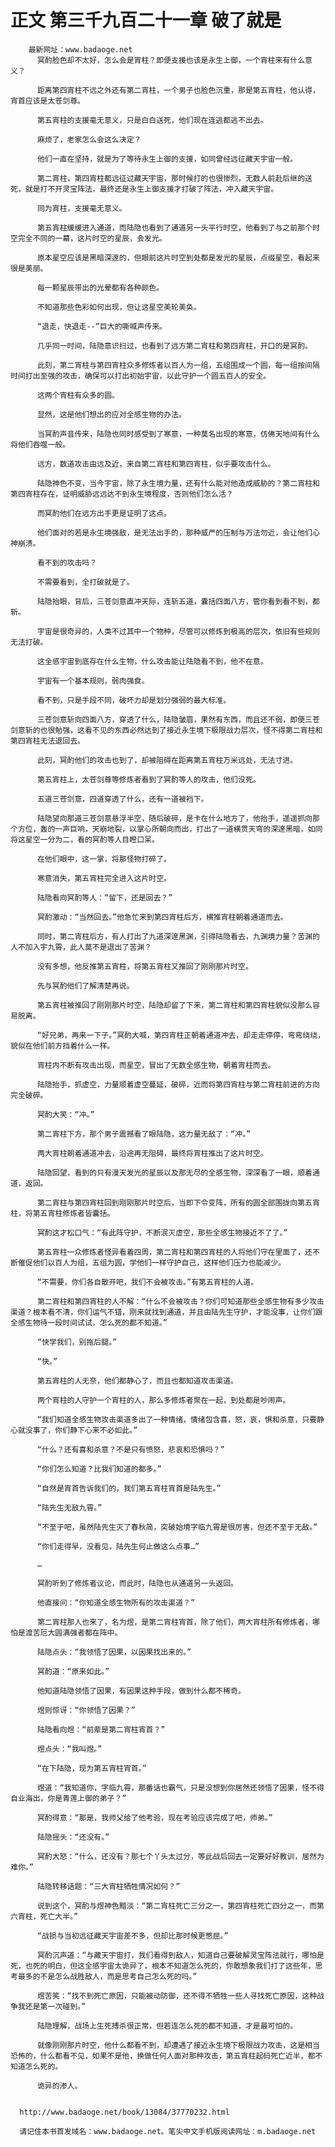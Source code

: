 # 正文 第三千九百二十一章 破了就是
        最新网址：www.badaoge.net
          冥酌脸色却不太好，怎么会是宵柱？即便支援也该是永生上御，一个宵柱来有什么意义？
      
          距离第四宵柱不远之外还有第二宵柱，一个男子也脸色沉重，那是第五宵柱，他认得，宵首应该是太苍剑尊。
      
          第五宵柱的支援毫无意义，只是白白送死，他们现在连逃都逃不出去。
      
          麻烦了，老家怎么会这么决定？
      
          他们一直在坚持，就是为了等待永生上御的支援，如同曾经远征藏天宇宙一般。
      
          第二宵柱，第四宵柱都远征过藏天宇宙，那时候打的也很惨烈，无数人前赴后继的送死，就是打不开灵宝阵法，最终还是永生上御支援才打破了阵法，冲入藏天宇宙。
      
          同为宵柱，支援毫无意义。
      
          第五宵柱缓缓进入通道，而陆隐也看到了通道另一头平行时空，他看到了与之前那个时空完全不同的一幕，这片时空的星辰，会发光。
      
          原本星空应该是黑暗深邃的，但眼前这片时空到处都是发光的星辰，点缀星空，看起来很是美丽。
      
          每一颗星辰带出的光晕都有各种颜色。
      
          不知道那些色彩如何出现，但让这星空美轮美奂。
      
          “退走，快退走--”巨大的嘶喊声传来。
      
          几乎同一时间，陆隐意识扫过，也看到了远方第二宵柱和第四宵柱，开口的是冥酌。
      
          此刻，第二宵柱与第四宵柱众多修炼者以百人为一组，五组围成一个圆，每一组按间隔时间打出至强的攻击，确保可以打出初始宇宙，以此守护一个圆五百人的安全。
      
          这两个宵柱有众多的圆。
      
          显然，这是他们想出的应对全感生物的办法。
      
          当冥酌声音传来，陆隐也同时感受到了寒意，一种莫名出现的寒意，仿佛天地间有什么将他们吞噬一般。
      
          远方，数道攻击由远及近，来自第二宵柱和第四宵柱，似乎要攻击什么。
      
          陆隐神色不变，当今宇宙，除了永生境力量，还有什么能对他造成威胁的？第二宵柱和第四宵柱存在，证明威胁远远达不到永生境程度，否则他们怎么活？
      
          而冥酌他们在远方出手更是证明了这点。
      
          他们面对的若是永生境强敌，是无法出手的，那种威严的压制与万法勿近，会让他们心神崩溃。
      
          看不到的攻击吗？
      
          不需要看到，全打破就是了。
      
          陆隐抬眼，背后，三苍剑意直冲天际，连斩五道，囊括四面八方，管你看到看不到，都斩。
      
          宇宙是很奇异的，人类不过其中一个物种，尽管可以修炼到极高的层次，依旧有些规则无法打破。
      
          这全感宇宙到底存在什么生物，什么攻击能让陆隐看不到，他不在意。
      
          宇宙有一个基本规则，弱肉强食。
      
          看不到，只是手段不同，破坏力却是划分强弱的最大标准。
      
          三苍剑意斩向四面八方，穿透了什么，陆隐皱眉，果然有东西，而且还不弱，即便三苍剑意斩的也很勉强，这看不见的东西必然达到了接近永生境下极限战力层次，怪不得第二宵柱和第四宵柱无法退回去。
      
          此刻，冥酌他们的攻击也到了，却被阻碍在距离第五宵柱万米远处，无法寸进。
      
          第五宵柱上，太苍剑尊等修炼者看到了冥酌等人的攻击，他们没死。
      
          五道三苍剑意，四道穿透了什么，还有一道被裆下。
      
          陆隐望向那道三苍剑意悬浮半空，随后破碎，是卡在什么地方了，他抬手，遥遥抓向那个方位，轰的一声巨响，天崩地裂，以掌心所朝向而出，打出了一道横贯天穹的深邃黑暗，如同将这星空一分为二，看的冥酌等人目瞪口呆。
      
          在他们眼中，这一掌，将那怪物打碎了。
      
          寒意消失，第五宵柱完全进入这片时空。
      
          陆隐看向冥酌等人：“留下，还是回去？”
      
          冥酌激动：“当然回去。”他急忙来到第四宵柱后方，横推宵柱朝着通道而去。
      
          同时，第二宵柱后方，有人打出了九道深邃黑渊，引得陆隐看去，九渊境力量？苦渊的人不加入宇九霄，此人莫不是退出了苦渊？
      
          没有多想，他反推第五宵柱，将第五宵柱又推回了刚刚那片时空。
      
          先与冥酌他们了解清楚再说。
      
          第五宵柱被推回了刚刚那片时空，陆隐却留了下来，第二宵柱和第四宵柱貌似没那么容易脱离。
      
          “好兄弟，再来一下子。”冥酌大喊，第四宵柱正朝着通道冲去，却走走停停，弯弯绕绕，貌似在他们前方挡着什么一样。
      
          宵柱内不断有攻击出现，而星空，冒出了无数全感生物，朝着宵柱而去。
      
          陆隐抬手，抓虚空，力量顺着虚空蔓延，破碎，近而将第四宵柱与第二宵柱前进的方向完全破碎。
      
          冥酌大笑：“冲。”
      
          第二宵柱下方，那个男子震撼看了眼陆隐，这力量无敌了：“冲。”
      
          两大宵柱朝着通道冲去，沿途再无阻碍，最终将宵柱推出了这片时空。
      
          陆隐回望，看到的只有漫天发光的星辰以及那无尽的全感生物，深深看了一眼，顺着通道，返回。
      
          第二宵柱与第四宵柱回到刚刚那片时空后，当即下令变阵，所有的圆全部围拢向第五宵柱，将第五宵柱修炼者皆囊括。
      
          冥酌这才松口气：“有此阵守护，不断泯灭虚空，那些全感生物接近不了了。”
      
          第五宵柱一众修炼者怪异看着四周，第二宵柱和第四宵柱的人将他们守在里面了，还不断催促他们以百人为组，五组为圆，学他们一样守护自己，这样他们压力也能减少。
      
          “不需要，你们各自散开吧，我们不会被攻击。”有第五宵柱的人道。
      
          第二宵柱和第四宵柱的人不解：“什么不会被攻击？你们可知道那些全感生物有多少攻击渠道？根本看不清，你们运气不错，刚来就找到通道，并且由陆先生守护，才能没事，让你们跟全感生物待一段时间试试，怎么死的都不知道。”
      
          “快学我们，别拖后腿。”
      
          “快。”
      
          第五宵柱的人无奈，他们都静心了，而且也都知道攻击渠道。
      
          两个宵柱的人守护一个宵柱的人，那么多修炼者聚在一起，到处都是吵闹声。
      
          “我们知道全感生物攻击渠道多出了一种情绪，情绪包含喜，怒，哀，惧和杀意，只要静心就没事了，你们静下心来不必如此。”
      
          “什么？还有喜和杀意？不是只有愤怒，悲哀和恐惧吗？”
      
          “你们怎么知道？比我们知道的都多。”
      
          “自然是宵首告诉我们的，我们第五宵柱宵首是陆先生。”
      
          “陆先生无敌九霄。”
      
          “不至于吧，虽然陆先生灭了春秋简，突破始境字临九霄是很厉害，但还不至于无敌。”
      
          “你们走得早，没看见，陆先生何止做这么点事…”
      
          …
      
          冥酌听到了修炼者议论，而此时，陆隐也从通道另一头返回。
      
          他直接问：“你知道全感生物所有的攻击渠道？”
      
          第二宵柱那人也来了，名为煜，是第二宵柱宵首，除了他们，两大宵柱所有修炼者，哪怕是渡苦厄大圆满强者都在阵中。
      
          陆隐点头：“我领悟了因果，以因果找出来的。”
      
          冥酌道：“原来如此。”
      
          他知道陆隐领悟了因果，有因果这种手段，做到什么都不稀奇。
      
          煜则惊讶：“你领悟了因果？”
      
          陆隐看向煜：“前辈是第二宵柱宵首？”
      
          煜点头：“我叫煜。”
      
          “在下陆隐，现为第五宵柱宵首。”
      
          煜道：“我知道你，字临九霄，那番话也霸气，只是没想到你居然还领悟了因果，怪不得自业海出，你是青莲上御的弟子？”
      
          冥酌得意：“那是，我师父给了他考验，现在考验应该完成了吧，师弟。”
      
          陆隐摇头：“还没有。”
      
          冥酌大怒：“什么，还没有？那七个丫头太过分，等此战后回去一定要好好教训，居然为难你。”
      
          陆隐转移话题：“三大宵柱牺牲情况如何？”
      
          说到这个，冥酌与煜神色黯淡：“第二宵柱死亡三分之一，第四宵柱死亡四分之一，而第六宵柱，死亡大半。”
      
          “战损与当初远征藏天宇宙差不多，但却比那时候更憋屈。”
      
          冥酌沉声道：“与藏天宇宙打，我们看得到敌人，知道自己要破解灵宝阵法就行，哪怕是死，也死的明白，但这全感宇宙太诡异了，根本不知道怎么死的，你敢想象我们打了这些年，思考最多的不是怎么战胜敌人，而是思考自己怎么死的吗。”
      
          煜苦笑：“找不到死亡原因，只能被动防御，还不得不牺牲一些人寻找死亡原因，这种战争我还是第一次碰到。”
      
          陆隐理解，战场上生死搏杀很正常，但若连怎么死的都不知道，才是最可怕的。
      
          就像刚刚那片时空，他什么都看不到，却遭遇了接近永生境下极限战力攻击，这是相当恐怖的，什么都看不见，如果不是他，换做任何人面对那种攻击，第五宵柱起码死亡近半，都不知道怎么死的。
      
          诡异的渗人。
      
      
      http://www.badaoge.net/book/13084/37770232.html
      
      请记住本书首发域名：www.badaoge.net。笔尖中文手机版阅读网址：m.badaoge.net